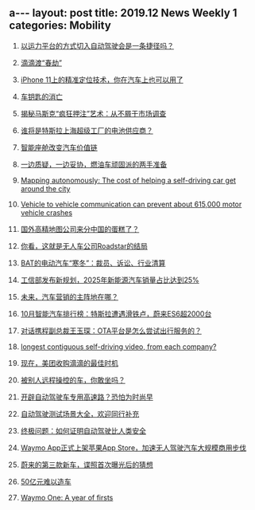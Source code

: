 a---
layout: post
title: 2019.12 News Weekly 1
categories: Mobility
---

1. [以运力平台的方式切入自动驾驶会是一条捷径吗？](https://36kr.com/p/5271231)

2. [滴滴渡“春劫”](https://www.huxiu.com/article/328932.html)

3. [iPhone 11上的精准定位技术，你在汽车上也可以用了](https://tech.sina.com.cn/mobile/n/n/2019-11-18/doc-iihnzahi1578936.shtml)

4. [车钥匙的消亡](https://www.huxiu.com/article/329094.html)

5. [揭秘马斯克“疯狂押注”艺术：从不屑于市场调查](https://36kr.com/p/5271486)

6. [谁将是特斯拉上海超级工厂的电池供应商？](https://36kr.com/p/5271448)

7. [智能座舱改变汽车价值链](https://36kr.com/p/5271378)

8. [一边质疑，一边妥协，燃油车顽固派的两手准备](https://36kr.com/p/5271565)

9. [Mapping autonomously: The cost of helping a self-driving car get around the city](https://www.post-gazette.com/business/tech-news/2019/12/02/self-driving-cars-high-definition-mapping-Uber-Aptiv-Argo-Aurora/stories/201912010009)

10. [Vehicle to vehicle communication can prevent about 615,000 motor vehicle crashes](https://www.zimlon.com/b/vehicle-to-vehicle-communication-can-prevent-about-615000-motor-vehicle-crashes-cm541/)

11. [国外高精地图公司来分中国的蛋糕了？](http://www.sohu.com/a/241855176_475389)

12. [你看，这就是无人车公司Roadstar的结局](https://www.huxiu.com/article/329199.html)

13. [BAT的电动汽车“寒冬”：裁员、诉讼、行业清算](https://www.huxiu.com/article/329190.html)

14. [工信部发布新规划，2025年新能源汽车销量占比达到25%](https://36kr.com/p/5272153)

15. [未来，汽车营销的主阵地在哪？](https://36kr.com/p/5272100)

16. [10月智能汽车排行榜：特斯拉遭遇滑铁卢，蔚来ES6超2000台](https://36kr.com/p/5272274)

17. [对话携程副总裁王玉琛：OTA平台是怎么尝试出行服务的？](https://36kr.com/p/5262725)

18. [longest contiguous self-driving video, from each company?](reddit.com/r/SelfDrivingCars/comments/e61eor/longest_contiguous_selfdriving_video_from_each/)

19. [现在，美团收购滴滴的最佳时机](https://36kr.com/p/5271984?from=weibo)

20. [被别人远程操控的车，你敢坐吗？](https://www.zhihu.com/people/zidongjiashi/posts?page=2)

21. [开辟自动驾驶车专用高速路？恐怕为时尚早](https://zhuanlan.zhihu.com/p/30424125)

22. [自动驾驶测试场景大全，欢迎同行补充](https://zhuanlan.zhihu.com/p/33812415)

23. [终极问题：如何证明自动驾驶比人类安全](https://zhuanlan.zhihu.com/p/33991490)

24. [Waymo App正式上架苹果App Store，加速无人驾驶汽车大规模商用步伐](https://36kr.com/p/5272965)

25. [蔚来的第三款新车，谍照首次曝光后的猜想](https://36kr.com/p/5272968)

26. [50亿元难以造车](https://36kr.com/p/5272805)

27. [Waymo One: A year of firsts](https://blog.waymo.com/2019/12/waymo-one-year-of-firsts.html)

